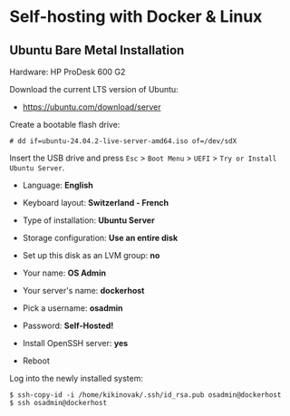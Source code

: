 Self-hosting with Docker & Linux
================================

Ubuntu Bare Metal Installation
------------------------------

Hardware: HP ProDesk 600 G2

Download the current LTS version of Ubuntu:

  * https://ubuntu.com/download/server

Create a bootable flash drive:

```console
# dd if=ubuntu-24.04.2-live-server-amd64.iso of=/dev/sdX
```

Insert the USB drive and press `Esc` > `Boot Menu` > `UEFI` > `Try or Install
Ubuntu Server`.

- Language: **English**

- Keyboard layout: **Switzerland - French**

- Type of installation: **Ubuntu Server**

- Storage configuration: **Use an entire disk**

- Set up this disk as an LVM group: **no**

- Your name: **OS Admin**

- Your server's name: **dockerhost**

- Pick a username: **osadmin**

- Password: **Self-Hosted!**

- Install OpenSSH server: **yes**

- Reboot

Log into the newly installed system:

```console
$ ssh-copy-id -i /home/kikinovak/.ssh/id_rsa.pub osadmin@dockerhost
$ ssh osadmin@dockerhost
```


